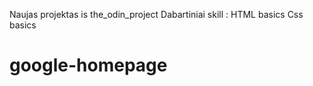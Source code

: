 Naujas projektas is the_odin_project
Dabartiniai skill :
    HTML basics
    Css basics
# google-homepage
